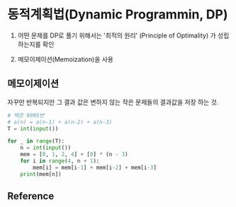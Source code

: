 
# 동적계획법(Dynamic Programmin, DP)
1. 어떤 문제를 DP로 풀기 위해서는 '최적의 원리' (Principle of Optimality) 가 성립하는지를 확인

2. 메모이제이션(Memoization)을 사용

## 메모이제이션
자꾸만 반복되지만 그 결과 값은 변하지 않는 작은 문제들의 결과값을 저장 하는 것.  

```python
# 백준 9095번
# a(n) = a(n-1) + a(n-2) + a(n-3)
T = int(input())

for _ in range(T):
    n = int(input())
    mem = [0, 1, 2, 4] + [0] * (n - 3)
    for i in range(4, n + 1):
        mem[i] = mem[i-1] + mem[i-2] + mem[i-3]
    print(mem[n])
```
## Reference